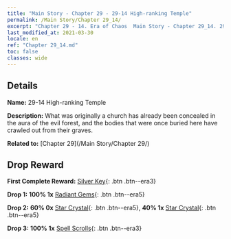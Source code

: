 ```yaml
---
title: "Main Story - Chapter 29 - 29-14 High-ranking Temple"
permalink: /Main Story/Chapter 29_14/
excerpt: "Chapter 29 - 14. Era of Chaos  Main Story - Chapter 29_14. 29-14 High-ranking Temple"
last_modified_at: 2021-03-30
locale: en
ref: "Chapter 29_14.md"
toc: false
classes: wide
---
```


## Details

 **Name:** 29-14 High-ranking Temple

 **Description:** What was originally a church has already been concealed in the aura of the evil forest, and the bodies that were once buried here have crawled out from their graves.

 **Related to:** [Chapter 29](/Main Story/Chapter 29/)

## Drop Reward

 **First Complete Reward:** [Silver Key](/Items/con_693/){: .btn .btn--era3}

 **Drop 1:** **100% 1x** [Radiant Gems](/Items/mat_100/){: .btn .btn--era5}

 **Drop 2:** **60% 0x** [Star Crystal](/Items/mat_94/){: .btn .btn--era5}, **40% 1x** [Star Crystal](/Items/mat_94/){: .btn .btn--era5}

 **Drop 3:** **100% 1x** [Spell Scrolls](/Items/con_694/){: .btn .btn--era3}

